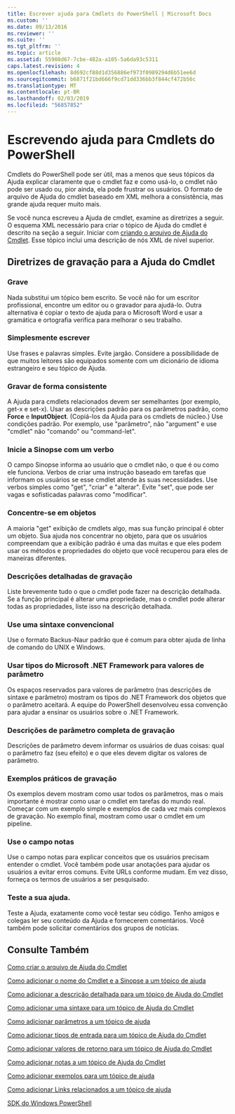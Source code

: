 ```yaml
---
title: Escrever ajuda para Cmdlets do PowerShell | Microsoft Docs
ms.custom: ''
ms.date: 09/13/2016
ms.reviewer: ''
ms.suite: ''
ms.tgt_pltfrm: ''
ms.topic: article
ms.assetid: 55908d67-7cbe-482a-a105-5a6da93c5311
caps.latest.revision: 4
ms.openlocfilehash: 8d692cf88d1d356886ef973f0989294d6b51ee6d
ms.sourcegitcommit: b6871f21bd666f9cd71dd336bb3f844cf472b56c
ms.translationtype: MT
ms.contentlocale: pt-BR
ms.lasthandoff: 02/03/2019
ms.locfileid: "56857852"
---
```

# <a name="writing-help-for-powershell-cmdlets"></a>Escrevendo ajuda para Cmdlets do PowerShell

Cmdlets do PowerShell pode ser útil, mas a menos que seus tópicos da Ajuda explicar claramente que o cmdlet faz e como usá-lo, o cmdlet não pode ser usado ou, pior ainda, ela pode frustrar os usuários.
O formato de arquivo de Ajuda do cmdlet baseado em XML melhora a consistência, mas grande ajuda requer muito mais.

Se você nunca escreveu a Ajuda de cmdlet, examine as diretrizes a seguir.
O esquema XML necessário para criar o tópico de Ajuda do cmdlet é descrito na seção a seguir.
Iniciar com [criando o arquivo de Ajuda do Cmdlet](./how-to-create-the-cmdlet-help-file.md).
Esse tópico inclui uma descrição de nós XML de nível superior.

## <a name="writing-guidelines-for-cmdlet-help"></a>Diretrizes de gravação para a Ajuda do Cmdlet

### <a name="write-well"></a>Grave
Nada substitui um tópico bem escrito.
Se você não for um escritor profissional, encontre um editor ou o gravador para ajudá-lo.
Outra alternativa é copiar o texto de ajuda para o Microsoft Word e usar a gramática e ortografia verifica para melhorar o seu trabalho.

### <a name="write-simply"></a>Simplesmente escrever
Use frases e palavras simples.
Evite jargão.
Considere a possibilidade de que muitos leitores são equipados somente com um dicionário de idioma estrangeiro e seu tópico de Ajuda.

### <a name="write-consistently"></a>Gravar de forma consistente
A Ajuda para cmdlets relacionados devem ser semelhantes (por exemplo, get-x e set-x).
Usar as descrições padrão para os parâmetros padrão, como **Force** e **InputObject**.
(Copiá-los da Ajuda para os cmdlets de núcleo.) Use condições padrão.
Por exemplo, use "parâmetro", não "argument" e use "cmdlet" não "comando" ou "command-let".

### <a name="start-the-synopsis-with-a-verb"></a>Inicie a Sinopse com um verbo
O campo Sinopse informa ao usuário que o cmdlet não, o que é ou como ele funciona.
Verbos de criar uma instrução baseado em tarefas que informam os usuários se esse cmdlet atende às suas necessidades.
Use verbos simples como "get", "criar" e "alterar".
Evite "set", que pode ser vagas e sofisticadas palavras como "modificar".

### <a name="focus-on-objects"></a>Concentre-se em objetos
A maioria "get" exibição de cmdlets algo, mas sua função principal é obter um objeto.
Sua ajuda nos concentrar no objeto, para que os usuários compreendam que a exibição padrão é uma das muitas e que eles podem usar os métodos e propriedades do objeto que você recuperou para eles de maneiras diferentes.

### <a name="write-detailed-descriptions"></a>Descrições detalhadas de gravação
Liste brevemente tudo o que o cmdlet pode fazer na descrição detalhada.
Se a função principal é alterar uma propriedade, mas o cmdlet pode alterar todas as propriedades, liste isso na descrição detalhada.

### <a name="use-conventional-syntax"></a>Use uma sintaxe convencional
Use o formato Backus-Naur padrão que é comum para obter ajuda de linha de comando do UNIX e Windows.

### <a name="use-microsoft-net-framework-types-for-parameter-values"></a>Usar tipos do Microsoft .NET Framework para valores de parâmetro
Os espaços reservados para valores de parâmetro (nas descrições de sintaxe e parâmetro) mostram os tipos do .NET Framework dos objetos que o parâmetro aceitará.
A equipe do PowerShell desenvolveu essa convenção para ajudar a ensinar os usuários sobre o .NET Framework.

### <a name="write-complete-parameter-descriptions"></a>Descrições de parâmetro completa de gravação
Descrições de parâmetro devem informar os usuários de duas coisas: qual o parâmetro faz (seu efeito) e o que eles devem digitar os valores de parâmetro.

### <a name="write-practical-examples"></a>Exemplos práticos de gravação
Os exemplos devem mostram como usar todos os parâmetros, mas o mais importante é mostrar como usar o cmdlet em tarefas do mundo real.
Começar com um exemplo simple e exemplos de cada vez mais complexos de gravação.
No exemplo final, mostram como usar o cmdlet em um pipeline.

### <a name="use-the-notes-field"></a>Use o campo notas
Use o campo notas para explicar conceitos que os usuários precisam entender o cmdlet.
Você também pode usar anotações para ajudar os usuários a evitar erros comuns.
Evite URLs conforme mudam.
Em vez disso, forneça os termos de usuários a ser pesquisado.

### <a name="test-your-help"></a>Teste a sua ajuda.
Teste a Ajuda, exatamente como você testar seu código.
Tenho amigos e colegas ler seu conteúdo da Ajuda e fornecerem comentários.
Você também pode solicitar comentários dos grupos de notícias.

## <a name="see-also"></a>Consulte Também

 [Como criar o arquivo de Ajuda do Cmdlet](./how-to-create-the-cmdlet-help-file.md)

 [Como adicionar o nome do Cmdlet e a Sinopse a um tópico de ajuda](./how-to-add-the-cmdlet-name-and-synopsis-to-a-cmdlet-help-topic.md)

 [Como adicionar a descrição detalhada para um tópico de Ajuda do Cmdlet](./how-to-add-a-cmdlet-description.md)

 [Como adicionar uma sintaxe para um tópico de Ajuda do Cmdlet](./how-to-add-syntax-to-a-cmdlet-help-topic.md)

 [Como adicionar parâmetros a um tópico de ajuda](./how-to-add-parameter-information.md)

 [Como adicionar tipos de entrada para um tópico de Ajuda do Cmdlet](./how-to-add-input-types-to-a-cmdlet-help-topic.md)

 [Como adicionar valores de retorno para um tópico de Ajuda do Cmdlet](./how-to-add-return-values-to-a-cmdlet-help-topic.md)

 [Como adicionar notas a um tópico de Ajuda do Cmdlet](./how-to-add-notes-to-a-cmdlet-help-topic.md)

 [Como adicionar exemplos para um tópico de ajuda](./how-to-add-examples-to-a-cmdlet-help-topic.md)

 [Como adicionar Links relacionados a um tópico de ajuda](./how-to-add-related-links-to-a-cmdlet-help-topic.md)

 [SDK do Windows PowerShell](../windows-powershell-reference.md)